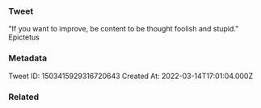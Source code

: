### Tweet
"If you want to improve, be content to be thought foolish and stupid." Epictetus

### Metadata
Tweet ID: 1503415929316720643
Created At: 2022-03-14T17:01:04.000Z

### Related

